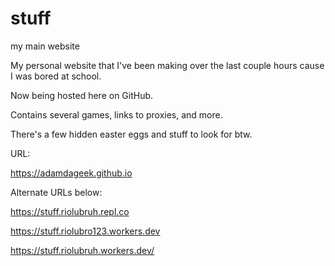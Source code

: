 # stuff
my main website

My personal website that I've been making over the last couple hours cause I was bored at school.

Now being hosted here on GitHub.

Contains several games, links to proxies, and more.

There's a few hidden easter eggs and stuff to look for btw.

URL:

https://adamdageek.github.io

Alternate URLs below:

<!--https://riolubruh.cf-->

https://stuff.riolubruh.repl.co

https://stuff.riolubro123.workers.dev

https://stuff.riolubruh.workers.dev/
